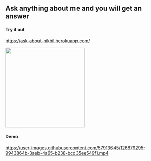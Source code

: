 ## Ask anything about me and you will get an answer

#### Try it out
https://ask-about-nikhil.herokuapp.com/

<img src="https://user-images.githubusercontent.com/57913645/132745682-d6a18017-4c4a-40eb-9e0b-7c3036e805eb.png" width="250px">

#### Demo
https://user-images.githubusercontent.com/57913645/126879295-9943864b-3aeb-4a65-b238-bcd35ee549f1.mp4

